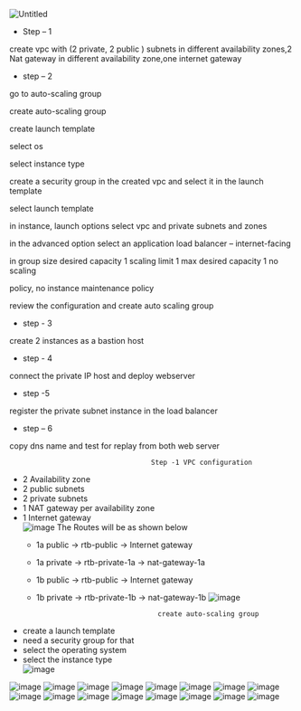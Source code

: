 ![Untitled](https://github.com/Tanay03Trivedi/1st-project/assets/160705084/5b7a4b59-14e8-469f-9454-55535587b7ac)

- Step – 1 

create vpc with (2 private, 2 public ) subnets in different availability zones,2 Nat gateway in different availability zone,one internet gateway

- step – 2

go to auto-scaling group

 create auto-scaling group

 create launch template
 
 select os
 
 select instance type

 create a security group in the created vpc  and select it in the launch template

 select launch template

 in instance, launch options select vpc and private subnets and zones

 in the advanced option select an application load balancer – internet-facing

 in group size desired capacity 1 scaling limit 1 max desired capacity 1 no scaling
 
 policy, no instance maintenance policy

 review the configuration and create auto scaling group

- step - 3

 create 2 instances as a bastion host
 
- step - 4

connect the private IP host and deploy webserver

 - step -5

 register the private subnet instance in the load balancer
 
 - step – 6
 
 copy dns name and test for replay from both web server





                                       Step -1 VPC configuration

- 2 Availability zone
- 2 public subnets
- 2 private subnets
- 1 NAT gateway per availability zone
- 1 Internet gateway                                      
![image](https://github.com/Tanay03Trivedi/1st-project/assets/160705084/82633785-bd2f-4ba3-b07b-b0d5d803cb6c)
                                      The Routes will be as shown below
  - 1a public -> rtb-public -> Internet gateway
  - 1a private -> rtb-private-1a -> nat-gateway-1a
  - 1b public -> rtb-public -> Internet gateway
  - 1b private -> rtb-private-1b -> nat-gateway-1b
![image](https://github.com/Tanay03Trivedi/1st-project/assets/160705084/159f4ea2-3921-410d-b2fc-7fda021123d2)

                                      create auto-scaling group
 - create a launch template
 - need a security group for that
 - select the operating system
 - select the instance type   
![image](https://github.com/Tanay03Trivedi/1st-project/assets/160705084/657d9a3b-7927-41f6-8fd7-c1ed749fb806)

![image](https://github.com/Tanay03Trivedi/1st-project/assets/160705084/d2c5edbd-a152-4cab-8aea-e2609242fbd4)
![image](https://github.com/Tanay03Trivedi/1st-project/assets/160705084/265b688e-6236-466b-8326-c9600377fdeb)
![image](https://github.com/Tanay03Trivedi/1st-project/assets/160705084/a48189f9-45a4-4638-b576-375b628c3188)
![image](https://github.com/Tanay03Trivedi/1st-project/assets/160705084/cabf92bd-e605-485a-b03f-95573c5738f2)
![image](https://github.com/Tanay03Trivedi/1st-project/assets/160705084/ba239962-f603-40fe-89ae-178c58fa92bc)
![image](https://github.com/Tanay03Trivedi/1st-project/assets/160705084/61099dd3-bef7-4d2c-bb24-4d6da1c56893)
![image](https://github.com/Tanay03Trivedi/1st-project/assets/160705084/1e1e5dfd-ef79-464e-9d51-88ae1d70cbdb)
![image](https://github.com/Tanay03Trivedi/1st-project/assets/160705084/837d5639-7010-4ba4-80a1-586ec9d3bd71)
![image](https://github.com/Tanay03Trivedi/1st-project/assets/160705084/f29b3247-50a2-4c29-9b33-405137a7789f)
![image](https://github.com/Tanay03Trivedi/1st-project/assets/160705084/17b6d301-0e09-45f1-8b32-2da7be5cd20d)
![image](https://github.com/Tanay03Trivedi/1st-project/assets/160705084/05e26778-6939-4149-a68c-a2dcb7dcbffb)
![image](https://github.com/Tanay03Trivedi/1st-project/assets/160705084/ed2284fd-f0b3-4d3f-a13f-b0425cbfc1c1)
![image](https://github.com/Tanay03Trivedi/1st-project/assets/160705084/446fe9f2-c3d1-4d83-83a1-c07a5b777fef)
![image](https://github.com/Tanay03Trivedi/1st-project/assets/160705084/35b3b88e-52dc-48ef-bd58-2becea91b1ae)
![image](https://github.com/Tanay03Trivedi/1st-project/assets/160705084/0c5e6f2f-195f-4051-9124-cf337c3b21ee)
![image](https://github.com/Tanay03Trivedi/1st-project/assets/160705084/c02da625-cf9e-46fd-b45e-b38924cd3922)

